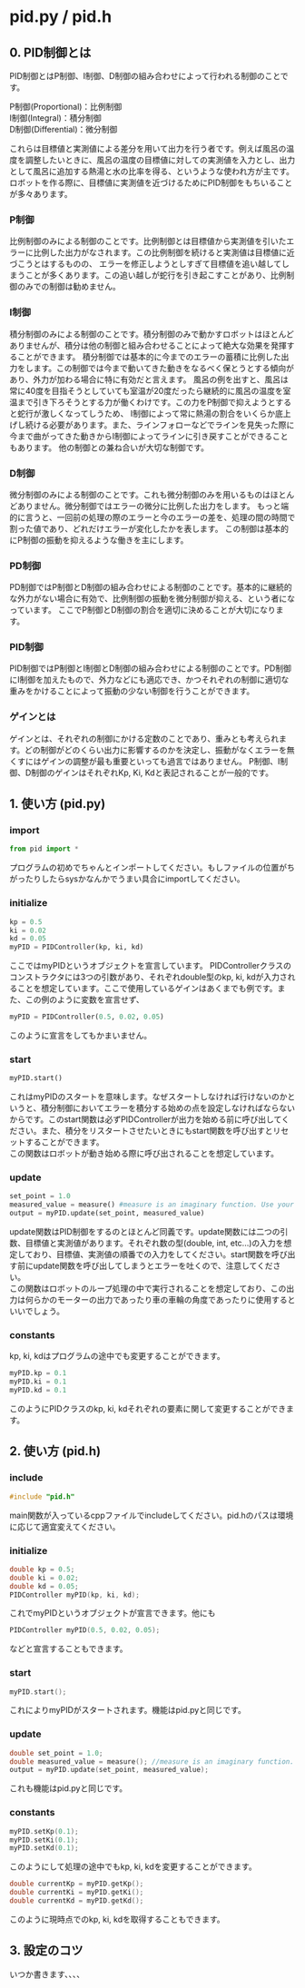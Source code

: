 # pid.py / pid.h

## 0. PID制御とは

PID制御とはP制御、I制御、D制御の組み合わせによって行われる制御のことです。

P制御(Proportional)：比例制御  
I制御(Integral)：積分制御  
D制御(Differential)：微分制御

これらは目標値と実測値による差分を用いて出力を行う者です。例えば風呂の温度を調整したいときに、風呂の温度の目標値に対しての実測値を入力とし、出力として風呂に追加する熱湯と水の比率を得る、というような使われ方が主です。
ロボットを作る際に、目標値に実測値を近づけるためにPID制御をもちいることが多々あります。
### P制御
比例制御のみによる制御のことです。比例制御とは目標値から実測値を引いたエラーに比例した出力がなされます。この比例制御を続けると実測値は目標値に近づこうとはするものの、
エラーを修正しようとしすぎて目標値を追い越してしまうことが多くあります。この追い越しが蛇行を引き起こすことがあり、比例制御のみでの制御は勧めません。

### I制御
積分制御のみによる制御のことです。積分制御のみで動かすロボットはほとんどありませんが、積分は他の制御と組み合わせることによって絶大な効果を発揮することができます。
積分制御では基本的に今までのエラーの蓄積に比例した出力をします。この制御では今まで動いてきた動きをなるべく保とうとする傾向があり、外力が加わる場合に特に有効だと言えます。
風呂の例を出すと、風呂は常に40度を目指そうとしていても室温が20度だったら継続的に風呂の温度を室温まで引き下ろそうとする力が働くわけです。この力をP制御で抑えようとすると蛇行が激しくなってしうため、
I制御によって常に熱湯の割合をいくらか底上げし続ける必要があります。また、ラインフォローなどでラインを見失った際に今まで曲がってきた動きからI制御によってラインに引き戻すことができることもあります。
他の制御との兼ね合いが大切な制御です。

### D制御
微分制御のみによる制御のことです。これも微分制御のみを用いるものはほとんどありません。微分制御ではエラーの微分に比例した出力をします。
もっと端的に言うと、一回前の処理の際のエラーと今のエラーの差を、処理の間の時間で割った値であり、どれだけエラーが変化したかを表します。
この制御は基本的にP制御の振動を抑えるような働きを主にします。

### PD制御
PD制御ではP制御とD制御の組み合わせによる制御のことです。基本的に継続的な外力がない場合に有効で、比例制御の振動を微分制御が抑える、という者になっています。
ここでP制御とD制御の割合を適切に決めることが大切になります。

### PID制御
PID制御ではP制御とI制御とD制御の組み合わせによる制御のことです。PD制御にI制御を加えたもので、外力などにも適応でき、かつそれぞれの制御に適切な重みをかけることによって振動の少ない制御を行うことができます。

### ゲインとは
ゲインとは、それぞれの制御にかける定数のことであり、重みとも考えられます。どの制御がどのくらい出力に影響するのかを決定し、振動がなくエラーを無くすにはゲインの調整が最も重要といっても過言ではありません。
P制御、I制御、D制御のゲインはそれぞれKp, Ki, Kdと表記されることが一般的です。

## 1. 使い方 (pid.py)
### import
```python
from pid import *
```
プログラムの初めでちゃんとインポートしてください。もしファイルの位置がちがったりしたらsysかなんかでうまい具合にimportしてください。

### initialize
```python
kp = 0.5
ki = 0.02
kd = 0.05
myPID = PIDController(kp, ki, kd)
```
ここではmyPIDというオブジェクトを宣言しています。
PIDControllerクラスのコンストラクタには3つの引数があり、それぞれdouble型のkp, ki, kdが入力されることを想定しています。ここで使用しているゲインはあくまでも例です。また、この例のように変数を宣言せず、
```python
myPID = PIDController(0.5, 0.02, 0.05)
```
このように宣言をしてもかまいません。

### start
```python
myPID.start()
```
これはmyPIDのスタートを意味します。なぜスタートしなければ行けないのかというと、積分制御においてエラーを積分する始めの点を設定しなければならないからです。このstart関数は必ずPIDControllerが出力を始める前に呼び出してください。また、積分をリスタートさせたいときにもstart関数を呼び出すとリセットすることができます。  
この関数はロボットが動き始める際に呼び出されることを想定しています。

### update
```python
set_point = 1.0
measured_value = measure() #measure is an imaginary function. Use your own measuring function
output = myPID.update(set_point, measured_value)
```
update関数はPID制御をするのとほとんど同義です。update関数には二つの引数、目標値と実測値があります。それぞれ数の型(double, int, etc...)の入力を想定しており、目標値、実測値の順番での入力をしてください。start関数を呼び出す前にupdate関数を呼び出してしまうとエラーを吐くので、注意してください。  
この関数はロボットのループ処理の中で実行されることを想定しており、この出力は何らかのモーターの出力であったり車の車輪の角度であったりに使用するといいでしょう。

### constants
kp, ki, kdはプログラムの途中でも変更することができます。
```python
myPID.kp = 0.1
myPID.ki = 0.1
myPID.kd = 0.1
```
このようにPIDクラスのkp, ki, kdそれぞれの要素に関して変更することができます。
## 2. 使い方 (pid.h)

### include
```cpp
#include "pid.h"
```
main関数が入っているcppファイルでincludeしてください。pid.hのパスは環境に応じて適宜変えてください。

### initialize

```cpp
double kp = 0.5;
double ki = 0.02;
double kd = 0.05;
PIDController myPID(kp, ki, kd);
```
これでmyPIDというオブジェクトが宣言できます。他にも
```cpp
PIDController myPID(0.5, 0.02, 0.05);
```
などと宣言することもできます。

### start
```cpp
myPID.start();
```
これによりmyPIDがスタートされます。機能はpid.pyと同じです。

### update
```cpp
double set_point = 1.0;
double measured_value = measure(); //measure is an imaginary function. Use your own measuring function
output = myPID.update(set_point, measured_value);
```
これも機能はpid.pyと同じです。

### constants
```cpp
myPID.setKp(0.1);
myPID.setKi(0.1);
myPID.setKd(0.1);
```
このようにして処理の途中でもkp, ki, kdを変更することができます。
```cpp
double currentKp = myPID.getKp();
double currentKi = myPID.getKi();
double currentKd = myPID.getKd();
```
このように現時点でのkp, ki, kdを取得することもできます。
## 3. 設定のコツ

いつか書きます、、、、
